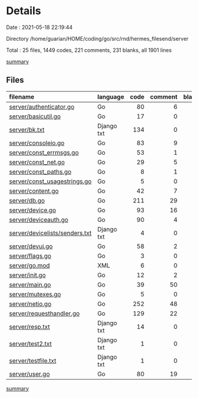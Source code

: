 # Details

Date : 2021-05-18 22:19:44

Directory /home/guarian/HOME/coding/go/src/rnd/hermes_filesend/server

Total : 25 files,  1449 codes, 221 comments, 231 blanks, all 1901 lines

[summary](results.md)

## Files
| filename | language | code | comment | blank | total |
| :--- | :--- | ---: | ---: | ---: | ---: |
| [server/authenticator.go](/server/authenticator.go) | Go | 80 | 6 | 17 | 103 |
| [server/basicutil.go](/server/basicutil.go) | Go | 17 | 0 | 2 | 19 |
| [server/bk.txt](/server/bk.txt) | Django txt | 134 | 0 | 20 | 154 |
| [server/consoleio.go](/server/consoleio.go) | Go | 83 | 9 | 11 | 103 |
| [server/const_errmsgs.go](/server/const_errmsgs.go) | Go | 53 | 1 | 3 | 57 |
| [server/const_net.go](/server/const_net.go) | Go | 29 | 5 | 8 | 42 |
| [server/const_paths.go](/server/const_paths.go) | Go | 8 | 1 | 4 | 13 |
| [server/const_usagestrings.go](/server/const_usagestrings.go) | Go | 5 | 0 | 2 | 7 |
| [server/content.go](/server/content.go) | Go | 42 | 7 | 10 | 59 |
| [server/db.go](/server/db.go) | Go | 211 | 29 | 15 | 255 |
| [server/device.go](/server/device.go) | Go | 93 | 16 | 20 | 129 |
| [server/deviceauth.go](/server/deviceauth.go) | Go | 90 | 4 | 17 | 111 |
| [server/devicelists/senders.txt](/server/devicelists/senders.txt) | Django txt | 4 | 0 | 2 | 6 |
| [server/devui.go](/server/devui.go) | Go | 58 | 2 | 4 | 64 |
| [server/flags.go](/server/flags.go) | Go | 3 | 0 | 2 | 5 |
| [server/go.mod](/server/go.mod) | XML | 6 | 0 | 3 | 9 |
| [server/init.go](/server/init.go) | Go | 12 | 2 | 4 | 18 |
| [server/main.go](/server/main.go) | Go | 39 | 50 | 21 | 110 |
| [server/mutexes.go](/server/mutexes.go) | Go | 5 | 0 | 3 | 8 |
| [server/netio.go](/server/netio.go) | Go | 252 | 48 | 40 | 340 |
| [server/requesthandler.go](/server/requesthandler.go) | Go | 129 | 22 | 11 | 162 |
| [server/resp.txt](/server/resp.txt) | Django txt | 14 | 0 | 1 | 15 |
| [server/test2.txt](/server/test2.txt) | Django txt | 1 | 0 | 0 | 1 |
| [server/testfile.txt](/server/testfile.txt) | Django txt | 1 | 0 | 1 | 2 |
| [server/user.go](/server/user.go) | Go | 80 | 19 | 10 | 109 |

[summary](results.md)
